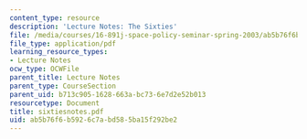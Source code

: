 ```yaml
---
content_type: resource
description: 'Lecture Notes: The Sixties'
file: /media/courses/16-891j-space-policy-seminar-spring-2003/ab5b76f6b5926c7abd585ba15f292be2_sixtiesnotes.pdf
file_type: application/pdf
learning_resource_types:
- Lecture Notes
ocw_type: OCWFile
parent_title: Lecture Notes
parent_type: CourseSection
parent_uid: b713c905-1628-663a-bc73-6e7d2e52b013
resourcetype: Document
title: sixtiesnotes.pdf
uid: ab5b76f6-b592-6c7a-bd58-5ba15f292be2
---
```

